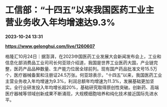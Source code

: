 # 工信部：“十四五”以来我国医药工业主营业务收入年均增速达9.3%

**2023-10-24 13:31**

**https://www.gelonghui.com/live/1260607**

格隆汇10月24日｜据澎湃，在2023中国医药工业发展大会新闻发布会上，工业和信息化部消费品工业司司长何亚琼介绍道，我国是世界工业医药大国，产业链完整，医药产品品种数量、生产能力位居全球前列。现有国产药品批准文号15.5万个，医疗器械备案和注册证24.5万张。何亚琼表示，“十四五”以来，我国医药工业主营业务收入年均增速为9.3%，利润总额年均增速为11.3%，发展基础更加坚实。全行业研发投入年均增长超20%，基础研究取得原创性突破。创新药、高端医疗器械等领域创新成果不断涌现，大规模细胞培养和纯化技术接近国际先进水平。